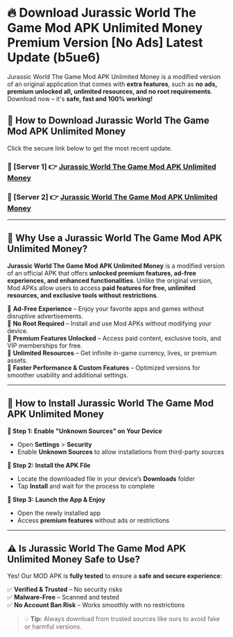 # 🔥 Download Jurassic World The Game Mod APK Unlimited Money Premium Version [No Ads] Latest Update (b5ue6) 

Jurassic World The Game Mod APK Unlimited Money is a modified version of an original application that comes with **extra features**, such as **no ads, premium unlocked all, unlimited resources, and no root requirements**. Download now – it's **safe, fast and 100% working!**

## **📱 How to Download Jurassic World The Game Mod APK Unlimited Money**  

Click the secure link below to get the most recent update.  

 ### **📌 [Server 1] 👉** [Jurassic World The Game Mod APK Unlimited Money](https://apkcomod.com?title=Jurassic_World_The_Game_Mod_APK_Unlimited_Money)

 ### **📌 [Server 2] 👉** [Jurassic World The Game Mod APK Unlimited Money](https://apkcomod.com?title=Jurassic_World_The_Game_Mod_APK_Unlimited_Money)

---

## **🤖 Why Use a Jurassic World The Game Mod APK Unlimited Money?**  

**Jurassic World The Game Mod APK Unlimited Money** is a modified version of an official APK that offers **unlocked premium features, ad-free experiences, and enhanced functionalities**. Unlike the original version, Mod APKs allow users to access **paid features for free, unlimited resources, and exclusive tools without restrictions**.

🔽 **Ad-Free Experience** – Enjoy your favorite apps and games without disruptive advertisements.  
🔽 **No Root Required** – Install and use Mod APKs without modifying your device.  
🔽 **Premium Features Unlocked** – Access paid content, exclusive tools, and VIP memberships for free.  
🔽 **Unlimited Resources** – Get infinite in-game currency, lives, or premium assets.  
🔽 **Faster Performance & Custom Features** – Optimized versions for smoother usability and additional settings.  

---

## **🚀 How to Install Jurassic World The Game Mod APK Unlimited Money**  

**🔹 Step 1:** **Enable "Unknown Sources" on Your Device**  
- Open **Settings** > **Security**  
- Enable **Unknown Sources** to allow installations from third-party sources  

**🔹 Step 2:** **Install the APK File**  
- Locate the downloaded file in your device’s **Downloads** folder  
- Tap **Install** and wait for the process to complete  

**🔹 Step 3:** **Launch the App & Enjoy**  
- Open the newly installed app  
- Access **premium features** without ads or restrictions  

---

## **⚠️ Is Jurassic World The Game Mod APK Unlimited Money Safe to Use?**  

Yes! Our MOD APK is **fully tested** to ensure a **safe and secure experience**:

✅ **Verified & Trusted** – No security risks  
✅ **Malware-Free** – Scanned and tested  
✅ **No Account Ban Risk** – Works smoothly with no restrictions  

> 💡 **Tip:** Always download from trusted sources like ours to avoid fake or harmful versions.